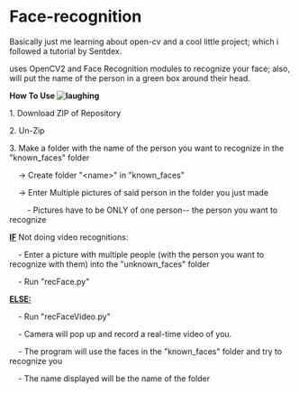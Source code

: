 # Face-recognition

Basically just me learning about open-cv and a cool little project; which i followed a tutorial by Sentdex. 

uses OpenCV2 and Face Recognition modules to recognize your face; also, will put the name of the person in a green box around their head. 

<p><strong>How To Use&nbsp;<img src="https://html-online.com/editor/tinymce4_6_5/plugins/emoticons/img/smiley-laughing.gif" alt="laughing" /></strong></p>
<p>1. Download ZIP of Repository</p>
<p>2. Un-Zip</p>
<p>3. Make a folder with the name of the person you want to recognize in the "known_faces" folder</p>
<p>&nbsp; &nbsp; -&gt; Create folder "&lt;name&gt;" in "known_faces"</p>
<p>&nbsp; &nbsp; -&gt; Enter Multiple pictures of said person in the folder you just made</p>
<p>&nbsp; &nbsp; &nbsp; &nbsp; - Pictures have to be ONLY of one person-- the person you want to recognize</p>
<p><span style="text-decoration: underline;"><strong>IF</strong></span> Not doing video recognitions:</p>
<p>&nbsp; &nbsp; - Enter a picture with multiple people (with the person you want to recognize with them) into the "unknown_faces" folder</p>
<p>&nbsp; &nbsp; - Run "recFace.py"</p>
<p><span style="text-decoration: underline;"><strong>ELSE:</strong></span></p>
<p>&nbsp; &nbsp; - Run "recFaceVideo.py"&nbsp;</p>
<p>&nbsp; &nbsp; - Camera will pop up and record a real-time video of you.</p>
<p>&nbsp; &nbsp; - The program will use the faces in the "known_faces" folder and try to recognize you</p>
<p>&nbsp; &nbsp; - The name displayed will be the name of the folder</p>
<p>&nbsp; &nbsp; &nbsp;</p>
<p>&nbsp;</p>
